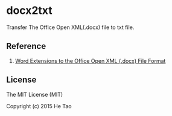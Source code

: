 docx2txt
=========

Transfer The Office Open XML(.docx) file to txt file.

Reference
----------

1. [Word Extensions to the Office Open XML (.docx) File Format](https://msdn.microsoft.com/en-us/library/dd773189(v=office.12).aspx)

License
--------

The MIT License (MIT)

Copyright (c) 2015 He Tao

